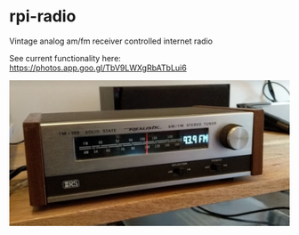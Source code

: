 # rpi-radio
Vintage analog am/fm receiver controlled internet radio

See current functionality here: https://photos.app.goo.gl/TbV9LWXgRbATbLui6

[![rpi-radio](https://raw.githubusercontent.com/LesserChance/rpi-radio/master/assets/thumbnail.png)](https://photos.app.goo.gl/TbV9LWXgRbATbLui6
 "rpi-radio") 

